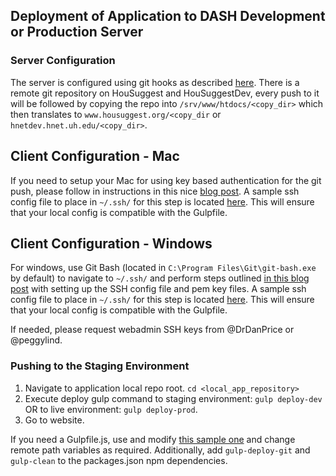 ## Deployment of Application to DASH Development or Production Server

### Server Configuration
The server is configured using git hooks as described [here](http://nicolasgallagher.com/simple-git-deployment-strategy-for-static-sites/). There is a remote git repository on HouSuggest and HouSuggestDev, every push to it will be followed by copying the repo into `/srv/www/htdocs/<copy_dir>` which then translates to `www.housuggest.org/<copy_dir` or `hnetdev.hnet.uh.edu/<copy_dir>`.


## Client Configuration - Mac
If you need to setup your Mac for using key based authentication for the git push, please follow in instructions in this nice [blog post](https://matharvard.ca/posts/2011/aug/11/git-push-with-specific-ssh-key/). A sample ssh config file to place in `~/.ssh/` for this step is located [here](https://gist.github.com/CarlSteven/c715c4efbea8117a452f). This will ensure that your local config is compatible with the Gulpfile.

## Client Configuration - Windows
For windows, use Git Bash (located in `C:\Program Files\Git\git-bash.exe` by default) to navigate to `~/.ssh/` and perform steps outlined [in this blog post](https://matharvard.ca/posts/2011/aug/11/git-push-with-specific-ssh-key/) with setting up the SSH config file and pem key files. A sample ssh config file to place in `~/.ssh/` for this step is located [here](https://gist.github.com/CarlSteven/c715c4efbea8117a452f). This will ensure that your local config is compatible with the Gulpfile. 

If needed, please request webadmin SSH keys from @DrDanPrice or @peggylind.

### Pushing to the Staging Environment
1. Navigate to application local repo root. `cd <local_app_repository>`
2. Execute deploy gulp command to staging environment: `gulp deploy-dev` OR to live environment: `gulp deploy-prod`. 
3. Go to website.

If you need a Gulpfile.js, use and modify [this sample one](https://gist.github.com/CarlSteven/39833149163beeb8fd55) and change remote path variables as required. Additionally, add `gulp-deploy-git` and `gulp-clean` to the packages.json npm dependencies.
